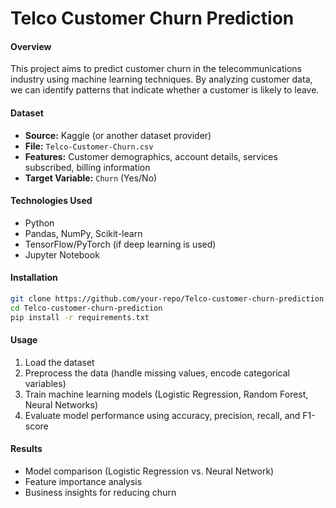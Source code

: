 # **Telco Customer Churn Prediction**
#### **Overview**
This project aims to predict customer churn in the telecommunications industry using machine learning techniques. By analyzing customer data, we can identify patterns that indicate whether a customer is likely to leave.

#### **Dataset**
- **Source:** Kaggle (or another dataset provider)
- **File:** `Telco-Customer-Churn.csv`
- **Features:** Customer demographics, account details, services subscribed, billing information
- **Target Variable:** `Churn` (Yes/No)

#### **Technologies Used**
- Python
- Pandas, NumPy, Scikit-learn
- TensorFlow/PyTorch (if deep learning is used)
- Jupyter Notebook

#### **Installation**
```bash
git clone https://github.com/your-repo/Telco-customer-churn-prediction.git
cd Telco-customer-churn-prediction
pip install -r requirements.txt
```

#### **Usage**
1. Load the dataset
2. Preprocess the data (handle missing values, encode categorical variables)
3. Train machine learning models (Logistic Regression, Random Forest, Neural Networks)
4. Evaluate model performance using accuracy, precision, recall, and F1-score

#### **Results**
- Model comparison (Logistic Regression vs. Neural Network)
- Feature importance analysis
- Business insights for reducing churn


